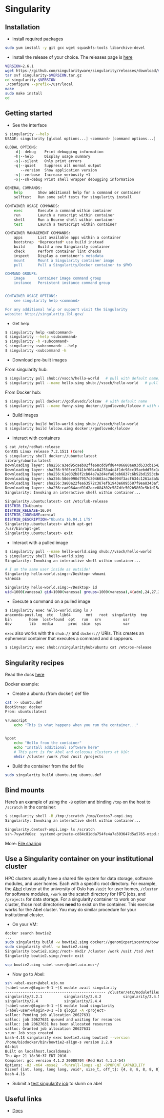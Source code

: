 # Singularity

Installation
-------------
* Install required packages
```bash
sudo yum install -y git gcc wget squashfs-tools libarchive-devel
```

* Install the release of your choice. The releases page is [here](https://github.com/singularityware/singularity/releases)
```bash
VERSION=2.6.1
wget https://github.com/singularityware/singularity/releases/download/$VERSION/singularity-$VERSION.tar.gz
tar xvf singularity-$VERSION.tar.gz
cd singularity-$VERSION
./configure --prefix=/usr/local
make
sudo make install
cd
```
Getting started
----------------
* See the interface
```bash
$ singularity --help
USAGE: singularity [global options...] <command> [command options...] ...

GLOBAL OPTIONS:
    -d|--debug    Print debugging information
    -h|--help     Display usage summary
    -s|--silent   Only print errors
    -q|--quiet    Suppress all normal output
       --version  Show application version
    -v|--verbose  Increase verbosity +1
    -x|--sh-debug Print shell wrapper debugging information

GENERAL COMMANDS:
    help       Show additional help for a command or container                  
    selftest   Run some self tests for singularity install                      

CONTAINER USAGE COMMANDS:
    exec       Execute a command within container                               
    run        Launch a runscript within container                              
    shell      Run a Bourne shell within container                              
    test       Launch a testscript within container                             

CONTAINER MANAGEMENT COMMANDS:
    apps       List available apps within a container                           
    bootstrap  *Deprecated* use build instead                                   
    build      Build a new Singularity container                                
    check      Perform container lint checks                                    
    inspect    Display a container's metadata                                   
    mount      Mount a Singularity container image                              
    pull       Pull a Singularity/Docker container to $PWD                      

COMMAND GROUPS:
    image      Container image command group                                    
    instance   Persistent instance command group                                


CONTAINER USAGE OPTIONS:
    see singularity help <command>

For any additional help or support visit the Singularity
website: http://singularity.lbl.gov/
```
* Get help
```bash
$ singularity help <subcommand>
$ singularity --help <subcommand>
$ singularity -h <subcommand>
$ singularity <subcommand> --help
$ singularity <subcommand -h
```
* Download pre-built images

From singularity hub:
```bash
$ singularity pull shub://vsoch/hello-world   # pull with default name, vsoch-hello-world-master.simg
$ singularity pull --name hello.simg shub://vsoch/hello-world   # pull with custom name
```
From Docker hub:
```bash
$ singularity pull docker://godlovedc/lolcow  # with default name
$ singularity pull --name funny.simg docker://godlovedc/lolcow # with custom name
```
* Build images
```bash
$ singularity build hello-world.simg shub://vsoch/hello-world
$ singularity build lolcow.simg docker://godlovedc/lolcow
```
* Interact with containers
```bash
$ cat /etc/redhat-release 
CentOS Linux release 7.2.1511 (Core) 
$ singularity shell docker://ubuntu:latest
library/ubuntu:latest
Downloading layer: sha256:a3ed95caeb02ffe68cdd9fd84406680ae93d633cb16422d00e8a7c22955b46d4
Downloading layer: sha256:9f03ce1741bf604c84258a4c4f1dc98cc35aebdd76c14ed4ffeb6bc3584c1f9b
Downloading layer: sha256:61e032b8f2cb04e7a2d4efa83eb6837c6b92bd1553cbe46cffa76121091d8301
Downloading layer: sha256:50de990d7957c304603ac78d094f3acf634c1261a3a5a89229fa81d18cdb7945
Downloading layer: sha256:3a80a22fea63572c387efb1943e6095587f9ea8343af129934d4c81e593374a4
Downloading layer: sha256:cad964aed91d2ace084302c587dfc502b5869c5b1d15a1f0e458a45e3cadfaa6
Singularity: Invoking an interactive shell within container...

Singularity.ubuntu:latest> cat /etc/lsb-release
DISTRIB_ID=Ubuntu
DISTRIB_RELEASE=16.04
DISTRIB_CODENAME=xenial
DISTRIB_DESCRIPTION="Ubuntu 16.04.1 LTS"
Singularity.ubuntu:latest> which apt-get
/usr/bin/apt-get
Singularity.ubuntu:latest> exit
```
* Interact with a pulled image
```bash
$ singularity pull --name hello-world.simg shub://vsoch/hello-world
$ singularity shell hello-world.simg
Singularity: Invoking an interactive shell within container...

# I am the same user inside as outside!
Singularity hello-world.simg:~/Desktop> whoami
vanessa

Singularity hello-world.simg:~/Desktop> id
uid=1000(vanessa) gid=1000(vanessa) groups=1000(vanessa),4(adm),24,27,30(tape),46,113,128,999(input)
```
* Execute a command on a pulled image
```bash
$ singularity exec hello-world.simg ls /
anaconda-post.log  etc	 lib64	     mnt   root  singularity  tmp
bin		   home  lost+found  opt   run	 srv	      usr
dev		   lib	 media	     proc  sbin  sys	      var
```
``exec`` also works with the ``shub://`` and ``docker://`` URIs. This creates an ephemeral container that executes a command and disappears.
```bash
$ singularity exec shub://singularityhub/ubuntu cat /etc/os-release
```

Singularity recipes
------------------
Read the docs [here](http://singularity.lbl.gov/quickstart#singularity-recipes)

Docker example:

* Create a ubuntu (from docker) def file
```bash
cat >> ubuntu.def
BootStrap: docker
From: ubuntu:latest

%runscript
    echo "This is what happens when you run the container..."
    

%post
    echo "Hello from the container"
    echo "Install additional software here"
    # This part is for Abel and colossus clusters at UiO:
    mkdir /cluster /work /tsd /usit /projects
```
* Build the container from the def file
```bash
sudo singularity build ubuntu.img ubuntu.def
```
Bind mounts
------------
Here’s an example of using the ``-B`` option and binding ``/tmp`` on the host to ``/scratch`` in the container:
```bash
$ singularity shell -B /tmp:/scratch /tmp/Centos7-ompi.img
Singularity: Invoking an interactive shell within container...

Singularity.Centos7-ompi.img> ls /scratch
ssh-7vywtVeOez  systemd-private-cd84c81dda754fe4a7a593647d5a5765-ntpd.service-12nMO4
```
More: [File sharing](http://singularity.lbl.gov/docs-mount)

Use a Singularity container on your institutional cluster
----------------------------------------------------------
HPC clusters usually have a shared file system for data storage, software modules, and user homes. Each with a specific root directory. For example, the [Abel](http://www.uio.no/english/services/it/research/hpc/abel/) cluster at the university of Oslo has ``/usit`` for user homes, ``/cluster`` for software modules, ``/work`` as the scatch directory for HPC jobs, and ``/projects`` for data storage. For a singularity container to work on your cluster, those root directories **need** to exist on the container. This exercise works for the Abel cluster. You may do similar procedure for your institutional cluster.

* On your VM:

```bash
docker search bowtie2
...
sudo singularity build -w bowtie2.simg docker://genomicpariscentre/bowtie2
sudo singularity shell -w bowtie2.simg
Singularity bowtie2.simg:/root> mkdir /cluster /work /usit /tsd /net
Singularity bowtie2.simg:/root> exit

scp bowtie2.simg <abel-user>@abel.uio.no:~/
```
* Now go to Abel:

```bash
ssh <abel-user>@abel.uio.no
[<abel-user>@login-0-1 ~]$ module avail singularity
---------------------------------------------- /cluster/etc/modulefiles -----------------------------------------------
singularity/2.2.1          singularity/2.4.2          singularity/2.4.5(default)
singularity/2.4            singularity/2.4.4
[<abel-user>@login-0-1 ~]$ module load singularity
[<abel-user>@login-0-1 ~]$ qlogin -A <project>
salloc: Pending job allocation 20627631
salloc: job 20627631 queued and waiting for resources
salloc: job 20627631 has been allocated resources
salloc: Granted job allocation 20627631
srun: Job step created
bash-4.1$ singularity exec bowtie2.simg bowtie2 --version
/home/biodocker/bin/bowtie2-align-s version 2.2.9
64-bit
Built on localhost.localdomain
Thu Apr 21 18:36:37 EDT 2016
Compiler: gcc version 4.1.2 20080704 (Red Hat 4.1.2-54)
Options: -O3 -m64 -msse2  -funroll-loops -g3 -DPOPCNT_CAPABILITY
Sizeof {int, long, long long, void*, size_t, off_t}: {4, 8, 8, 8, 8, 8}
bash-4.1$
```
* Submit a [test singularity job](https://github.com/abdulrahmanazab/docker-training-neic/blob/research-bazaar-2019/singularity-slurm-simple.sbatch) to slurm on abel

Useful links
-------------
* [Docs](https://www.sylabs.io/docs/)
